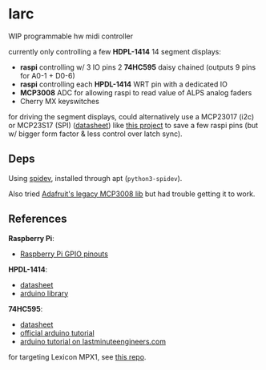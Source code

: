 # larc

WIP programmable hw midi controller

currently only controlling a few **HDPL-1414** 14 segment displays:
 - **raspi** controlling w/ 3 IO pins 2 **74HC595** daisy chained (outputs 9 pins for A0-1 + D0-6)
 - **raspi** controlling each **HPDL-1414** WRT pin with a dedicated IO
 - **MCP3008** ADC for allowing raspi to read value of ALPS analog faders
 - Cherry MX keyswitches

for driving the segment displays, could alternatively use a MCP23017 (i2c) or MCP23S17 (SPI) ([datasheet](https://ww1.microchip.com/downloads/en/devicedoc/20001952c.pdf)) like [this project](https://github.com/RoelandR/HPDL-1414-board) to save a few raspi pins (but w/ bigger form factor & less control over latch sync).


## Deps

Using [spidev](https://github.com/doceme/py-spidev), installed through apt (`python3-spidev`).

Also tried [Adafruit's legacy MCP3008 lib](https://github.com/adafruit/Adafruit_Python_MCP3008.git) but had trouble getting it to work.


## References

**Raspberry Pi**:
 - [Raspberry Pi GPIO pinouts](https://pinout.xyz/pinout/wiringpi#)

**HPDL-1414**:
 - [datasheet](http://www.farnell.com/datasheets/76528.pdf)
 - [arduino library](https://github.com/marecl/HPDL1414/blob/master/src/HPDL1414.cpp)

**74HC595**:
 - [datasheet](https://www.ti.com/lit/ds/symlink/sn74hc595.pdf)
 - [official arduino tutorial](https://www.arduino.cc/en/Tutorial/Foundations/ShiftOut)
 - [arduino tutorial on lastminuteengineers.com](https://lastminuteengineers.com/74hc595-shift-register-arduino-tutorial/)

for targeting Lexicon MPX1, see [this repo](https://github.com/p3r7/lexicon-mpx1-sysex-tests/blob/main/larc.py).
